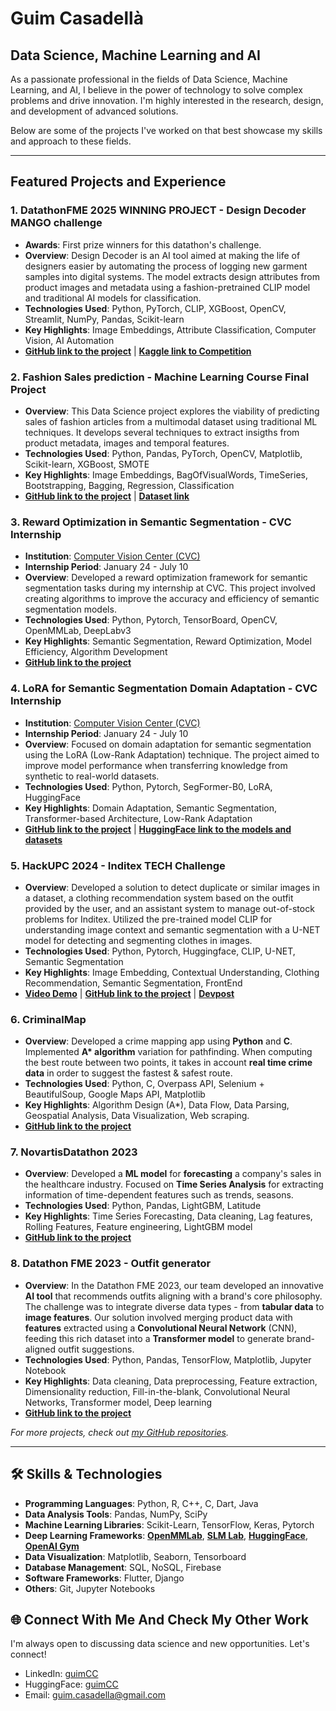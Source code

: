 # Guim Casadellà

## Data Science, Machine Learning and AI

As a passionate professional in the fields of Data Science, Machine Learning, and AI, I believe in the power of technology to solve complex problems and drive innovation. I'm highly interested in the research, design, and development of advanced solutions.

Below are some of the projects I've worked on that best showcase my skills and approach to these fields.

---

## Featured Projects and Experience

### 1. DatathonFME 2025 WINNING PROJECT - Design Decoder MANGO challenge
- **Awards**: First prize winners for this datathon's challenge.
- **Overview**: Design Decoder is an AI tool aimed at making the life of designers easier by automating the process of logging new garment samples into digital systems. The model extracts design attributes from product images and metadata using a fashion-pretrained CLIP model and traditional AI models for classification.
- **Technologies Used**: Python, PyTorch, CLIP, XGBoost, OpenCV, Streamlit, NumPy, Pandas, Scikit-learn
- **Key Highlights**: Image Embeddings, Attribute Classification, Computer Vision, AI Automation
- **[GitHub link to the project](https://github.com/guimCC/DesignDecoder)** | **[Kaggle link to Competition](https://www.kaggle.com/competitions/datathon-fme-mango/overview)**

### 2. Fashion Sales prediction - Machine Learning Course Final Project
- **Overview**: This Data Science project explores the viability of predicting sales of fashion articles from a multimodal dataset using traditional ML techniques. It develops several techniques to extract insigths from product metadata, images and temporal features.
- **Technologies Used**: Python, Pandas, PyTorch, OpenCV, Matplotlib, Scikit-learn, XGBoost, SMOTE
- **Key Highlights**: Image Embeddings, BagOfVisualWords, TimeSeries, Bootstrapping, Bagging, Regression, Classification
- **[GitHub link to the project](https://github.com/guimCC/FashionSalesPrediction/tree/main)** | **[Dataset link](https://paperswithcode.com/dataset/visuelle)**


### 3. Reward Optimization in Semantic Segmentation - CVC Internship
- **Institution**: [Computer Vision Center (CVC)](https://www.cvc.uab.es/)
- **Internship Period**: January 24 - July 10
- **Overview**: Developed a reward optimization framework for semantic segmentation tasks during my internship at CVC. This project involved creating algorithms to improve the accuracy and efficiency of semantic segmentation models.
- **Technologies Used**: Python, Pytorch, TensorBoard, OpenCV, OpenMMLab, DeepLabv3
- **Key Highlights**: Semantic Segmentation, Reward Optimization, Model Efficiency, Algorithm Development
- **[GitHub link to the project](https://github.com/guimCC/Reward-Optimisation-in-Semantic-Segmentation-CVC-Internship)**

### 4. LoRA for Semantic Segmentation Domain Adaptation - CVC Internship
- **Institution**: [Computer Vision Center (CVC)](https://www.cvc.uab.es/)
- **Internship Period**: January 24 - July 10
- **Overview**: Focused on domain adaptation for semantic segmentation using the LoRA (Low-Rank Adaptation) technique. The project aimed to improve model performance when transferring knowledge from synthetic to real-world datasets.
- **Technologies Used**: Python, Pytorch, SegFormer-B0, LoRA, HuggingFace
- **Key Highlights**: Domain Adaptation, Semantic Segmentation, Transformer-based Architecture, Low-Rank Adaptation
- **[GitHub link to the project](https://github.com/guimCC/LoRA-for-SemanticSegmentation-domain-adaptation)** | **[HuggingFace link to the models and datasets](https://huggingface.co/guimCC)**

### 5. HackUPC 2024 - Inditex TECH Challenge
- **Overview**: Developed a solution to detect duplicate or similar images in a dataset, a clothing recommendation system based on the outfit provided by the user, and an assistant system to manage out-of-stock problems for Inditex. Utilized the pre-trained model CLIP for understanding image context and semantic segmentation with a U-NET model for detecting and segmenting clothes in images.
- **Technologies Used**: Python, Pytorch, Huggingface, CLIP, U-NET, Semantic Segmentation
- **Key Highlights**: Image Embedding, Contextual Understanding, Clothing Recommendation, Semantic Segmentation, FrontEnd
- **[Video Demo](https://youtu.be/62VR3V--_Sg?si=bP_nOEA_NqPDmRVg)** | **[GitHub link to the project](https://github.com/gerard-grau/HackUPC2024)** | **[Devpost](https://devpost.com/software/decode-street-style)**

### 6. CriminalMap
- **Overview**: Developed a crime mapping app using **Python** and **C**. Implemented **A\* algorithm** variation for pathfinding. When computing the best route between two points, it takes in account **real time crime data** in order to suggest the fastest & safest route.
- **Technologies Used**: Python, C, Overpass API, Selenium + BeautifulSoup, Google Maps API, Matplotlib
- **Key Highlights**: Algorithm Design (A*), Data Flow, Data Parsing, Geospatial Analysis, Data Visualization, Web scraping.
- **[GitHub link to the project](https://github.com/guimCC/CriminalMap)**

### 7. NovartisDatathon 2023
- **Overview**: Developed a **ML model** for **forecasting** a company's sales in the healthcare industry. Focused on **Time Series Analysis** for extracting information of time-dependent features such as trends, seasons.
- **Technologies Used**: Python, Pandas, LightGBM, Latitude
- **Key Highlights**: Time Series Forecasting, Data cleaning, Lag features, Rolling Features, Feature engineering, LightGBM model
- **[GitHub link to the project](https://github.com/guimCC/Novartis_Datathon_2023)**

### 8. Datathon FME 2023 - Outfit generator
- **Overview**: In the Datathon FME 2023, our team developed an innovative **AI tool** that recommends outfits aligning with a brand's core philosophy. The challenge was to integrate diverse data types - from **tabular data** to **image features**. Our solution involved merging product data with **features** extracted using a **Convolutional Neural Network** (CNN), feeding this rich dataset into a **Transformer model** to generate brand-aligned outfit suggestions.
- **Technologies Used**: Python, Pandas, TensorFlow, Matplotlib, Jupyter Notebook
- **Key Highlights**: Data cleaning, Data preprocessing, Feature extraction, Dimensionality reduction, Fill-in-the-blank, Convolutional Neural Networks, Transformer model, Deep learning
- **[GitHub link to the project](https://github.com/guimCC/Dathon2023-Mango)**

*For more projects, check out [my GitHub repositories](https://github.com/guimCC?tab=repositories).*

---

## 🛠 Skills & Technologies

- **Programming Languages**: Python, R, C++, C, Dart, Java
- **Data Analysis Tools**: Pandas, NumPy, SciPy
- **Machine Learning Libraries**: Scikit-Learn, TensorFlow, Keras, Pytorch
- **Deep Learning Frameworks**: **[OpenMMLab](https://openmmlab.com/)**, **[SLM Lab](https://slm-lab.gitbook.io/slm-lab/)**, **[HuggingFace](https://huggingface.co/guimCC)**, **[OpenAI Gym](https://github.com/openai/gym)**
- **Data Visualization**: Matplotlib, Seaborn, Tensorboard
- **Database Management**: SQL, NoSQL, Firebase
- **Software Frameworks**: Flutter, Django
- **Others**: Git, Jupyter Notebooks

## 🌐 Connect With Me And Check My Other Work

I'm always open to discussing data science and new opportunities. Let's connect!

- LinkedIn: [guimCC](https://www.linkedin.com/in/guimcc/)
- HuggingFace: [guimCC](https://huggingface.co/guimCC)
- Email: guim.casadella@gmail.com
